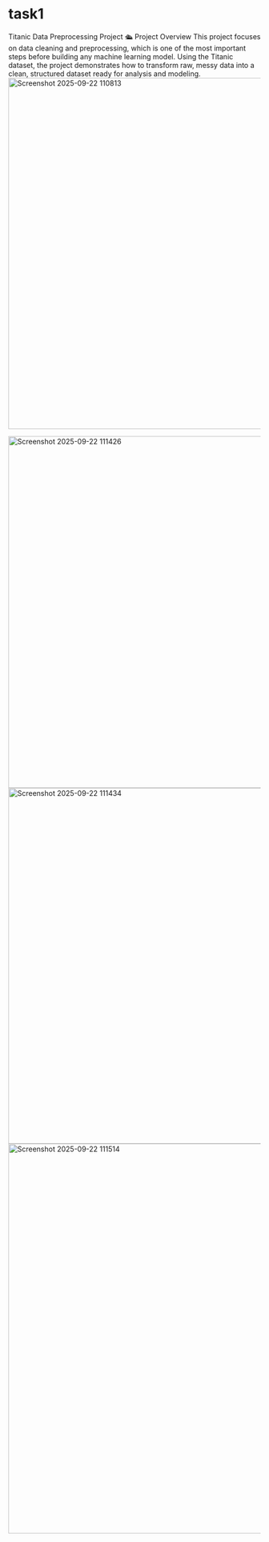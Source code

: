 # task1
Titanic Data Preprocessing Project 🛳️ Project Overview  This project focuses on data cleaning and preprocessing, which is one of the most important steps before building any machine learning model. Using the Titanic dataset, the project demonstrates how to transform raw, messy data into a clean, structured dataset ready for analysis and modeling.
<img width="996" height="702" alt="Screenshot 2025-09-22 110813" src="https://github.com/user-attachments/assets/cbf76a5a-247e-4d28-a1fe-9dfd13ebb64f" />

<img width="1841" height="703" alt="Screenshot 2025-09-22 111426" src="https://github.com/user-attachments/assets/97979520-ce69-45b7-8598-dc9ae22e295a" />



<img width="1835" height="711" alt="Screenshot 2025-09-22 111434" src="https://github.com/user-attachments/assets/f92fbb21-e0bd-4aa2-830f-669c89e6ae5c" />

<img width="1468" height="779" alt="Screenshot 2025-09-22 111514" src="https://github.com/user-attachments/assets/85108098-2a8c-476e-abcb-33fdf5e0bdf5" />
